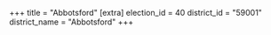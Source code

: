 +++
title = "Abbotsford"
[extra]
election_id = 40
district_id = "59001"
district_name = "Abbotsford"
+++
